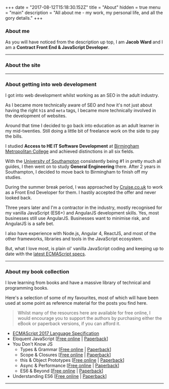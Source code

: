 +++
date = "2017-08-12T15:18:30.152Z"
title = "About"
hidden = true
menu = "main"
description = "All about me - my work, my personal life, and all the gory details."
+++

### About me
As you will have noticed from the description up top, I am **Jacob Ward** and I am a **Contract Front End & JavaScript Developer**.

---

### About the site


---

### About getting into web development

I got into web development whilst working as an SEO in the adult industry.

As I became more technically aware of SEO and how it's not just about having the right `h1`s and `meta` tags, I became more technically involved in the development of websites.

Around that time I decided to go back into education as an adult learner in my mid-twenties. Still doing a little bit of freelance work on the side to pay the bills.

I studied **Access to HE IT Software Development** at [Birmingham Metropolitan College](https://www.bmet.ac.uk/course/information-technology-access-to-higher-education/) and achieved distinctions in all six fields.

With the [University of Southampton](https://www.southampton.ac.uk/engineering/index.page) consistently being #1 in pretty much all guides, I then went on to study **General Engineering** there. After 2 years in Southampton, I decided to move back to Birmingham to finish off my studies.

During the summer break period, I was approached by [Cruise.co.uk](http://www.cruise.co.uk) to work as a Front End Developer for them. I hastily accepted the offer and never looked back.

Three years later and I'm a contractor in the industry, mostly recognised for my vanilla JavaScript (ES6+) and AngularJS development skills. Yes, most businesses still use AngularJS. Businesses want to minimise risk, and AngularJS is a safe bet.

I also have experience with Node.js, Angular 4, ReactJS, and most of the other frameworks, libraries and tools in the JavaScript ecosystem.

But, what I love most, is plain ol' vanilla JavaScript coding and keeping up to date with the [latest ECMAScript specs](https://www.ecma-international.org/publications/standards/Ecma-262.htm).

---

### About my book collection

I love learning from books and have a massive library of technical and programming books.

Here's a selection of some of my favourites, most of which will have been used at some point as reference material for the posts you find here.

 > Whilst many of the resources here are available for free online, I would encourage you to support the authors by purchasing either the eBook or paperback versions, if you can afford it.


 - [ECMAScript 2017 Language Specification](https://www.ecma-international.org/publications/files/ECMA-ST/Ecma-262.pdf)
 - Eloquent JavaScript [[Free online](http://eloquentjavascript.net/) | [Paperback](http://amzn.to/2wvLb11)]
 - You Don't Know JS
    - Types & Grammar [[Free online](https://github.com/getify/You-Dont-Know-JS/blob/master/types%20&%20grammar/README.md#you-dont-know-js-types--grammar) | [Paperback](http://amzn.to/2vlnt2r)]
    - Scope & Closures [[Free online](https://github.com/getify/You-Dont-Know-JS/blob/master/scope%20&%20closures/README.md#you-dont-know-js-scope--closures) | [Paperback](http://amzn.to/2w0jdav)]
    - this & Object Prototypes [[Free online](https://github.com/getify/You-Dont-Know-JS/tree/master/this%20%26%20object%20prototypes) | [Paperback](http://amzn.to/2vm8dSS)]
    - Async & Performance [[Free online](https://github.com/getify/You-Dont-Know-JS/blob/master/async%20&%20performance/README.md#you-dont-know-js-async--performance) | [Paperback](http://amzn.to/2wvaVuc)]
    - ES6 & Beyond [[Free online](https://github.com/getify/You-Dont-Know-JS/blob/master/es6%20&%20beyond/README.md#you-dont-know-js-es6--beyond) | [Paperback](http://amzn.to/2xpQFqv)]
 - Understanding ES6 [[Free online](https://github.com/nzakas/understandinges6/tree/master/manuscript) | [Paperback](http://amzn.to/2vb76Gh)]

---
